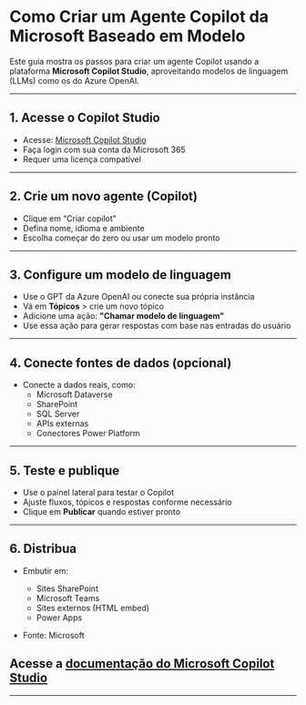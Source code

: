 # Como Criar um Agente Copilot da Microsoft Baseado em Modelo

Este guia mostra os passos para criar um agente Copilot usando a plataforma **Microsoft Copilot Studio**, aproveitando modelos de linguagem (LLMs) como os do Azure OpenAI.

---

##  1. Acesse o Copilot Studio
- Acesse: [Microsoft Copilot Studio](https://copilotstudio.microsoft.com/)
- Faça login com sua conta da Microsoft 365
- Requer uma licença compatível

---

##  2. Crie um novo agente (Copilot)
- Clique em “Criar copilot”
- Defina nome, idioma e ambiente
- Escolha começar do zero ou usar um modelo pronto

---

##  3. Configure um modelo de linguagem
- Use o GPT da Azure OpenAI ou conecte sua própria instância
- Vá em **Tópicos** > crie um novo tópico
- Adicione uma ação: **"Chamar modelo de linguagem"**
- Use essa ação para gerar respostas com base nas entradas do usuário

---

##  4. Conecte fontes de dados (opcional)
- Conecte a dados reais, como:
  - Microsoft Dataverse
  - SharePoint
  - SQL Server
  - APIs externas
  - Conectores Power Platform

---

##  5. Teste e publique
- Use o painel lateral para testar o Copilot
- Ajuste fluxos, tópicos e respostas conforme necessário
- Clique em **Publicar** quando estiver pronto

---

##  6. Distribua
- Embutir em:
  - Sites SharePoint
  - Microsoft Teams
  - Sites externos (HTML embed)
  - Power Apps
    
- Fonte: Microsoft 

## Acesse a [documentação do Microsoft Copilot Studio](https://learn.microsoft.com/pt-br/microsoft-copilot-studio/)
---



